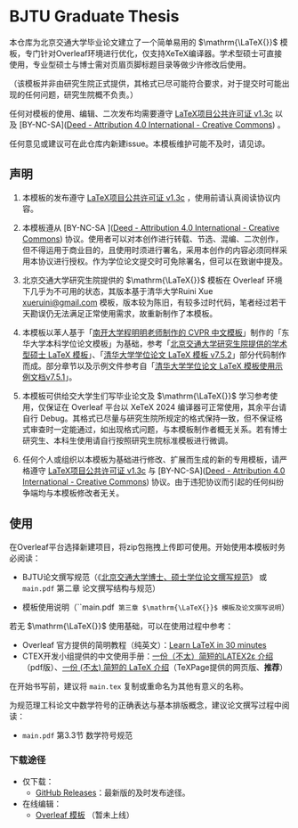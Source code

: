 
# BJTU Graduate Thesis

本仓库为北京交通大学毕业论文建立了一个简单易用的 $\mathrm{\LaTeX{}}$ 模板，专门针对Overleaf环境进行优化，仅支持XeTeX编译器。学术型硕士可直接使用，专业型硕士与博士需对页眉页脚标题目录等做少许修改后使用。

（该模板并非由研究生院正式提供，其格式已尽可能符合要求，对于提交时可能出现的任何问题，研究生院概不负责。）

任何对模板的使用、编辑、二次发布均需要遵守 [LaTeX项目公共许可证 v1.3c](https://www.latex-project.org/lppl/lppl-1-3c/) 以及 [BY-NC-SA]([Deed - Attribution 4.0 International - Creative Commons](https://creativecommons.org/licenses/by/4.0/deed.en)) 。

任何意见或建议可在此仓库内新建issue。本模板维护可能不及时，请见谅。

## 声明

1. 本模板的发布遵守 [LaTeX项目公共许可证 v1.3c](https://www.latex-project.org/lppl/lppl-1-3c/) ，使用前请认真阅读协议内容。

2. 本模板遵从 [BY-NC-SA ]([Deed - Attribution 4.0 International - Creative Commons](https://creativecommons.org/licenses/by/4.0/deed.en)) 协议。使用者可以对本创作进行转载、节选、混编、二次创作，但不得运用于商业目的，且使用时须进行署名，采用本创作的内容必须同样采用本协议进行授权。作为学位论文提交时可免除署名，但可以在致谢中提及。
   
3. 北京交通大学研究生院提供的 $\mathrm{\LaTeX{}}$ 模板在 Overleaf 环境下几乎为不可用的状态，其版本基于清华大学Ruini Xue <xueruini@gmail.com> 模板，版本较为陈旧，有较多过时代码，笔者经过若干天勘误仍无法满足正常使用需求，故重新制作了本模板。
   
4. 本模板以苯人基于「[南开大学程明明老师制作的 CVPR 中文模板](https://www.overleaf.com/read/rzdpjzqwkdwb)」制作的「东华大学本科学位论文模板」为基础，参考「[北京交通大学研究生院提供的学术型硕士 LaTeX 模板](https://gs.bjtu.edu.cn/glwj/xw/35aeeacb625243cd8297e13b332e32dc.htm)」、「[清华大学学位论文 LaTeX 模板 v7.5.2](https://github.com/tuna/thuthesis)」部分代码制作而成。部分章节以及示例文件参考自「[清华大学学位论文 LaTeX 模板使用示例文档v7.5.1](https://www.overleaf.com/latex/templates/thuthesis-tsinghua-university-thesis-latex-template/cfwgcxtvkbsx)」。
   
5. 本模板可供给交大学生们写毕业论文及 $\mathrm{\LaTeX{}}$ 学习参考使用，仅保证在 Overleaf 平台以 XeTeX 2024 编译器可正常使用，其余平台请自行 Debug。其格式已尽量与研究生院所规定的格式保持一致，但不保证格式审查时一定能通过，如出现格式问题，与本模板制作者概无关系。若有博士研究生、本科生使用请自行按照研究生院标准模板进行微调。
   
6. 任何个人或组织以本模板为基础进行修改、扩展而生成的新的专用模板，请严格遵守 [LaTeX项目公共许可证 v1.3c](https://www.latex-project.org/lppl/lppl-1-3c/) 与 [BY-NC-SA]([Deed - Attribution 4.0 International - Creative Commons](https://creativecommons.org/licenses/by/4.0/deed.en)) 协议。由于违犯协议而引起的任何纠纷争端均与本模板修改者无关。

## 使用

在Overleaf平台选择新建项目，将zip包拖拽上传即可使用。开始使用本模板时务必阅读：

* BJTU论文撰写规范（《[北京交通大学博士、硕士学位论文撰写规范](http://sse.bjtu.edu.cn/media/attachments/2017/07/20170725101952.pdf)》 或 `main.pdf` 第二章 论文撰写结构与规范）

* 模板使用说明（``main.pdf` 第三章 $\mathrm{\LaTeX{}}$ 模板及论文撰写说明`）

若无 $\mathrm{\LaTeX{}}$ 使用基础，可以在使用过程中参考：

* Overleaf 官方提供的简明教程（纯英文）：[Learn LaTeX in 30 minutes](https://www.overleaf.com/learn/latex/Learn_LaTeX_in_30_minutes)
* CTEX开发小组提供的中文使用手册：[一份（不太）简短的LATEX2ε 介绍](https://www.google.com.hk/url?sa=t&rct=j&q=&esrc=s&source=web&cd=&ved=2ahUKEwjWmb_k3ZaMAxVmbPUHHZzVMvEQFnoECBkQAQ&url=https%3A%2F%2Ftexdoc.org%2Fserve%2Flshort-zh-cn.pdf%2F0&usg=AOvVaw1lSKSJNU8TSF6WUhAHL19z&opi=89978449)（pdf版）、[一份 (不太) 简短的 LaTeX 介绍](https://www.texpage.com/docs/zh/learning/)（TeXPage提供的网页版、**推荐**）

在开始书写前，建议将 `main.tex` 复制或重命名为其他有意义的名称。

为规范理工科论文中数学符号的正确表达与基本排版概念，建议论文撰写过程中阅读：

* `main.pdf` 第3.3节 数学符号规范

### 下载途径

* 仅下载：
  * [GitHub Releases](https://github.com/AsanoYuki/BJTULaTeX/releases)：最新版的及时发布途径。
* 在线编辑：
  * [Overleaf 模板](https://www.overleaf.com/) （暂未上线）
